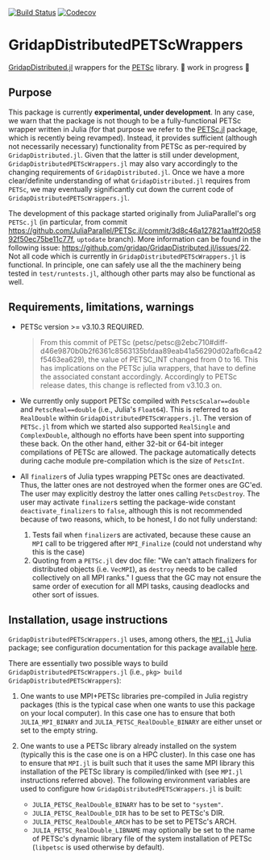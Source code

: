 <!-- [![Stable](https://img.shields.io/badge/docs-stable-blue.svg)](https://gridap.github.io/GridapDistributed.jl/stable)
[![Dev](https://img.shields.io/badge/docs-dev-blue.svg)](https://gridap.github.io/GridapDistributed.jl/dev) -->
[![Build Status](https://travis-ci.com/gridap/GridapDistributedPETScWrappers.svg?branch=master)](https://travis-ci.com/gridap/GridapDistributedPETScWrappers.jl)
[![Codecov](https://codecov.io/gh/gridap/GridapDistributedPETScWrappers.jl/branch/master/graph/badge.svg)](https://codecov.io/gh/gridap/GridapDistributedPETScWrappers.jl)

# GridapDistributedPETScWrappers

[GridapDistributed.jl](https://github.com/gridap/GridapDistributed.jl) wrappers for the [PETSc](https://www.mcs.anl.gov/petsc/) library. 🚧 work in progress 🚧 

## Purpose

This package is currently **experimental, under development**. In any case, we warn that the package is not though to be a fully-functional PETSc wrapper written in Julia (for that purpose we refer to the [PETSc.jl](https://github.com/JuliaParallel/PETSc.jl) package, which is recently being revamped). Instead, it provides sufficient (although not necessarily necessary) functionality from PETSc as per-required by `GridapDistributed.jl`. Given that the latter is still under development, `GridapDistributedPETScWrappers.jl` may also vary accordingly to the changing requirements of `GridapDistributed.jl`. Once we have a more clear/definite understanding of what `GridapDistributed.jl` requires from `PETSc`, we may eventually significantly cut down the current code of  `GridapDistributedPETScWrappers.jl`.

The development of this package started originally from JuliaParallel's org `PETSc.jl` (in particular, from commit https://github.com/JuliaParallel/PETSc.jl/commit/3d8c46a127821aa1ff20d5892f50ec75be11c77f, `uptodate` branch). More information can be found in the following issue: https://github.com/gridap/GridapDistributed.jl/issues/22. Not all code which is currently in `GridapDistributedPETScWrappers.jl` is functional. In principle, one can safely use all the the machinery being tested in `test/runtests.jl`, although other parts may also be functional as well.

## Requirements, limitations, warnings

* PETSc version >= v3.10.3 REQUIRED.
  > From this commit of PETSc (petsc/petsc@2ebc710#diff-d46e9870b0b2f6361c8563135bfdaa89eab41a56290d02afb6ca42f5463ea629), the value of PETSC_INT changed from 0 to 16. This has implications on the PETSc julia wrappers, that have to define the associated constant accordingly. Accordingly to PETSc release dates, this change is reflected from v3.10.3 on. 

* We currently only support PETSc compiled with `PetscScalar==double` and `PetscReal==double` (i.e., Julia's `Float64`). This is referred to as `RealDouble` within `GridapDistributedPETScWrappers.jl`. The version of `PETSc.jl` from which we started also supported `RealSingle` and `ComplexDouble`, although no efforts have been spent into supporting these back. On the other hand, either 32-bit or 64-bit integer compilations of PETSc are allowed. The package automatically detects during cache module pre-compilation which is the size of `PetscInt`.

* All `finalizer`s of Julia types wrapping PETSc ones are deactivated. Thus, the latter ones are not destroyed when the former ones are GC'ed. The user may explicitly destroy the latter ones calling `PetscDestroy`. The user may activate `finalizer`s setting the package-wide constant `deactivate_finalizers` to `false`, although this is not recommended because of two reasons, which, to be honest, I do not fully understand:

     1. Tests fail when `finalizer`s are activated, because these cause an `MPI` call to be triggered after `MPI_Finalize` (could not understand why this is the case)
     2. Quoting from a `PETSc.jl` dev doc file: "We can't attach finalizers for distributed objects (i.e. `VecMPI`), as `destroy` needs to be called collectively on all MPI ranks." I guess that the GC may not ensure the same order of execution for all MPI tasks, causing deadlocks and other sort of issues.  

## Installation, usage instructions

`GridapDistributedPETScWrappers.jl` uses, among others, the [`MPI.jl`](https://github.com/JuliaParallel/MPI.jl) Julia package; see configuration documentation for this package available [here](https://juliaparallel.github.io/MPI.jl/stable/configuration/).

There are essentially two possible ways to build `GridapDistributedPETScWrappers.jl` (i.e., `pkg> build GridapDistributedPETScWrappers`):

1. One wants to use MPI+PETSc libraries pre-compiled in Julia registry packages (this is the typical case when one wants to use this package on your local computer). In this case one has to ensure that both `JULIA_MPI_BINARY` and `JULIA_PETSC_RealDouble_BINARY` are either unset or set to the empty string.

2. One wants to use a PETSc library already installed on the system (typically this is the case one is on a HPC cluster). In this case one has to ensure that `MPI.jl` is built such that it uses the same MPI library this installation of the PETSc library is compiled/linked with (see `MPI.jl` instructions referred above). The following environment variables are used to configure how `GridapDistributedPETScWrappers.jl` is built:
   * `JULIA_PETSC_RealDouble_BINARY` has to be set to `"system"`.
   * `JULIA_PETSC_RealDouble_DIR` has to be set to PETSc's DIR.
   * `JULIA_PETSC_RealDouble_ARCH` has to be set to PETSc's ARCH.
   * `JULIA_PETSC_RealDouble_LIBNAME` may optionally be set to the name of PETSc's dynamic library file of the system installation of PETSc (`libpetsc` is used otherwise by default).

<!-- [![Build Status](https://travis-ci.org/JuliaParallel/PETSc.jl.svg?branch=master)](https://travis-ci.org/JuliaParallel/PETSc.jl)
[![codecov.io](http://codecov.io/github/JuliaParallel/PETSc.jl/coverage.svg?branch=master)](http://codecov.io/github/JuliaParallel/PETSc.jl?branch=master)
[![Coverage Status](https://coveralls.io/repos/JuliaParallel/PETSc.jl/badge.svg?branch=master&service=github)](https://coveralls.io/github/JuliaParallel/PETSc.jl?branch=master)
[![](https://img.shields.io/badge/docs-latest-blue.svg)](https://JuliaParallel.github.io/PETSc.jl/latest)

This package provides a high level interface for PETSc, enabling the use of PETSc as an `AbstractArray`.  
A low level interface is also available in the submodule `PETSc.C`.
The package supports 64-bit integers the `PetscInt` type described in 
the PETSc documentation, and `Float64`, `Float32`, and `Complex128` for the 
`PetscScalar` type.  In a default build of the package, all types can be used
simultaneously, using multiple dispatch to determine which version of PETSc
to use.

This package requires the [MPI.jl package](https://github.com/JuliaParallel/MPI.jl) be installed.  Once it is installed you should be able to run both Julia and Petsc in parallel using MPI for all communication.  The testing verifies that PETSc can be used both serially and in parallel.

To use the package, simply put `using PETSc` at the top of your Julia source file.  The module exports the names of all the functions, as well as the PETSc data type aliases and constants such as `PETSC_DECIDE`.

In general, it is possible to run PETSc in parallel. To do so with 4 processors, do:

```
mpirun -np 4 julia ./name_of_file
```

Note that this launches 4 independent Julia processes.  They are not aware of each other using Julia's built-in parallelism, and MPI is used for all communications.  

To run in serial, do:
```
julia ./name_of_file
```

Even when running serially, the [MPI.jl package](https://github.com/JuliaParallel/MPI.jl) must be installed.


An example of using a Krylov subspace method to solve a linear system is in  `test/test_ksp.jl`, which solves a simple system with a Krylov subspace method and compares the result with a direct solve using Julia's backslash operator.  This works in serial and in parallel.  It requires some variables declared at the top of `runtests.jl` to work.



## To do:
  * Make the script for building PETSc more flexible, e.g. allowing more configuration options like building BLAS or LAPCK, while ensure it remains completely autonomous (needed for Travis testing)
  * Wrap more KSP functions

## Status
### Vector
  The `AbstractArray` for `PetscVec` is implemented.  Some additional PETSc 
  BLAS functions are wrapped as well.
### Matrix
 The AbstractArray interface for `PetscMat` is implemented.  Preallocation 
 is supported through optional keyword arguments to the matrix constructor or
 the `setpreallocation` function.  It possible to set multiple values in the 
  matrix without intermediate assembly using the `assemble` function or by 
 setting the `Mat` object field `assembling` to `false` and calling `setindex`
 repeatedly.

### KSP
 Just enough KSP functions are implimented to do a GMRES solve.  Adding more 
functionality is the current priority.

## Directory Structure
  `/src` : source files.  PETSc.jl is the main file containing initialization, with the functions for each type of Petsc object in its own file.  All constants are declared in `petsc_constants.jl`.

  `/src/generated`: auto generated wrappers from Clang.jl.  Not directly useful, but easy to modify to make useful

  `/test` : contains `runtest.jl`, which does some setup and runs all tests on all three version of Petsc currently supported.  Tests for each type of Petsc object (mirroring the files in `/src`) are contained in separate files.

  `/deps` : builds Petsc if needed.  See description below


## Building PETSc
By default, building the package will build 3 versions of PETSc in the `/deps` 
 directory, and writes the file `lib_locations.jl` to the `/deps` 
 directory to tell the package the location of the libraries.  Note that 
this builds the debug versions of PETSc, which are recommended to use for all 
development.  If you wish to do high performance computations, you should 
build the optimized versions of the library.  See the PETSc website for 
details.

If you wish to build fewer than 3 version of PETSc or to use your own build 
of PETSc rather than having the package build it for you, there a several 
environmental variables that control what the build system will do.
For all the variables listed below, `name` is one of `RealDouble`, `RealSingle`,
or `ComplexDouble`, and specifies which version of the library the variable
describes.

### What to build
If the varibles `JULIA_PETSC_name_DIR` and `JULIA_PETSC_name_ARCH` are set to 
the `PETSC_DIR` and `PETSC_ARCH` of an existing PETSc installation, the build 
system will use that PETSc installation for the version of PETSc specified by
`name`.

If the variable `JULIA_PETSC_name_NOBUILD` exists (the value does not matter),
then the package will not build a version the `name`d version of PETSc.

### How to build it
If the variable `JULIA_PETSC_OPT` exists (the value does not matter), then 
a set of default optimization flags are passed to the PETSc `configure` 
script.

If the variable `JULIA_PETSC_FLAGS` exists and `JULIA_PETSC_OPT` does not, 
its value is used passed to the 
PETSc configure script (for all builds).  The user should *never* specify `--with-64-bit-indices`, `--with-scalar-type` or `--with-precision`, because this 
would break the build process for the different version of PETSc.

If neither of the above variables exist, a standard build is performed.


## Auto Generation Notes
PETSc uses preprocessor variables to decide what code to include when compiling 
the library.  Clang does not know what preprocessor variables were defined at 
compile time, so it does not correctly detect the typealiases `PetscScalar`, `PetscReal`, etc.  To correctly autogenerate wrappers, the proper variables must be passed to Clang with the -D switch.  Note that users will not need to generate their own wrappers because they have already been generated and commit to the repo. -->
